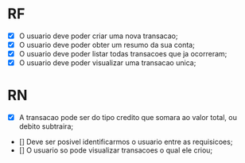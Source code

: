 # RF

- [x] O usuario deve poder criar uma nova transacao;
- [x] O usuario deve poder obter um resumo da sua conta;
- [x] O usuario deve poder listar todas transacoes que ja ocorreram;
- [x] O usuario deve poder visualizar uma transacao unica;

# RN

- [x] A transacao pode ser do tipo credito que somara ao valor total, ou debito subtraira;
- [] Deve ser posivel identificarmos o usuario entre as requisicoes;
- [] O usuario so pode visualizar transacoes o qual ele criou;